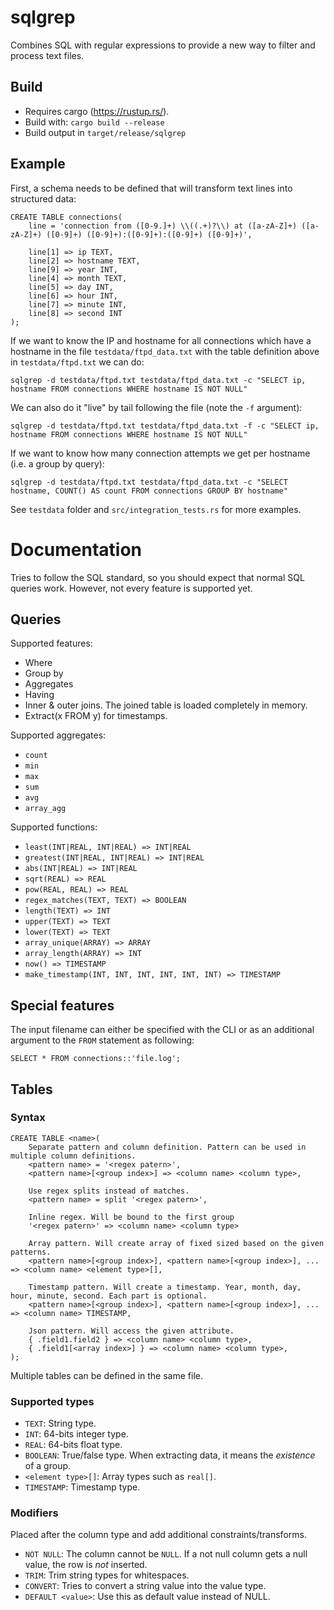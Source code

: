 # sqlgrep
Combines SQL with regular expressions to provide a new way to filter and process text files.

## Build
* Requires cargo (https://rustup.rs/).
* Build with: `cargo build --release`
* Build output in `target/release/sqlgrep`

## Example
First, a schema needs to be defined that will transform text lines into structured data:
```
CREATE TABLE connections(
    line = 'connection from ([0-9.]+) \\((.+)?\\) at ([a-zA-Z]+) ([a-zA-Z]+) ([0-9]+) ([0-9]+):([0-9]+):([0-9]+) ([0-9]+)',

    line[1] => ip TEXT,
    line[2] => hostname TEXT,
    line[9] => year INT,
    line[4] => month TEXT,
    line[5] => day INT,
    line[6] => hour INT,
    line[7] => minute INT,
    line[8] => second INT
);
```

If we want to know the IP and hostname for all connections which have a hostname in the file `testdata/ftpd_data.txt` with the table definition above in `testdata/ftpd.txt`  we can do:

```
sqlgrep -d testdata/ftpd.txt testdata/ftpd_data.txt -c "SELECT ip, hostname FROM connections WHERE hostname IS NOT NULL"
```

We can also do it "live" by tail following the file (note the `-f` argument):

```
sqlgrep -d testdata/ftpd.txt testdata/ftpd_data.txt -f -c "SELECT ip, hostname FROM connections WHERE hostname IS NOT NULL"
```

If we want to know how many connection attempts we get per hostname (i.e. a group by query):

```
sqlgrep -d testdata/ftpd.txt testdata/ftpd_data.txt -c "SELECT hostname, COUNT() AS count FROM connections GROUP BY hostname"
```

See `testdata` folder and `src/integration_tests.rs` for more examples.

# Documentation
Tries to follow the SQL standard, so you should expect that normal SQL queries work. However, not every feature is supported yet.

## Queries
Supported features:
* Where
* Group by
* Aggregates
* Having
* Inner & outer joins. The joined table is loaded completely in memory.
* Extract(x FROM y) for timestamps.


Supported aggregates:
* `count`
* `min`
* `max`
* `sum`
* `avg`
* `array_agg`

Supported functions:
* `least(INT|REAL, INT|REAL) => INT|REAL`
* `greatest(INT|REAL, INT|REAL) => INT|REAL`
* `abs(INT|REAL) => INT|REAL`
* `sqrt(REAL) => REAL`
* `pow(REAL, REAL) => REAL`
* `regex_matches(TEXT, TEXT) => BOOLEAN`
* `length(TEXT) => INT`
* `upper(TEXT) => TEXT`
* `lower(TEXT) => TEXT`
* `array_unique(ARRAY) => ARRAY`
* `array_length(ARRAY) => INT`
* `now() => TIMESTAMP`
* `make_timestamp(INT, INT, INT, INT, INT, INT) => TIMESTAMP`

## Special features
The input filename can either be specified with the CLI or as an additional argument to the `FROM` statement as following:
```
SELECT * FROM connections::'file.log';
```

## Tables
### Syntax
```
CREATE TABLE <name>(
    Separate pattern and column definition. Pattern can be used in multiple column definitions.
    <pattern name> = '<regex patern>',
    <pattern name>[<group index>] => <column name> <column type>,
    
    Use regex splits instead of matches.
    <pattern name> = split '<regex patern>',

    Inline regex. Will be bound to the first group
    '<regex patern>' => <column name> <column type>
    
    Array pattern. Will create array of fixed sized based on the given patterns.
    <pattern name>[<group index>], <pattern name>[<group index>], ... => <column name> <element type>[],
    
    Timestamp pattern. Will create a timestamp. Year, month, day, hour, minute, second. Each part is optional.
    <pattern name>[<group index>], <pattern name>[<group index>], ... => <column name> TIMESTAMP,
    
    Json pattern. Will access the given attribute.
    { .field1.field2 } => <column name> <column type>,
    { .field1[<array index>] } => <column name> <column type>,
);
```
Multiple tables can be defined in the same file.

### Supported types
* `TEXT`: String type.
* `INT`: 64-bits integer type.
* `REAL`: 64-bits float type.
* `BOOLEAN`: True/false type. When extracting data, it means the _existence_ of a group.
* `<element type>[]`: Array types such as `real[]`.
* `TIMESTAMP`: Timestamp type.

### Modifiers
Placed after the column type and add additional constraints/transforms.
* `NOT NULL`: The column cannot be `NULL`. If a not null column gets a null value, the row is _not_ inserted.
* `TRIM`: Trim string types for whitespaces.
* `CONVERT`: Tries to convert a string value into the value type.
* `DEFAULT <value>`: Use this as default value instead of NULL.
